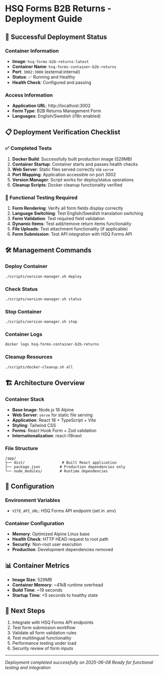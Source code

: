 # HSQ Forms B2B Returns - Deployment Guide

## 🚀 Successful Deployment Status

### Container Information
- **Image**: `hsq-forms-b2b-returns:latest`
- **Container Name**: `hsq-forms-container-b2b-returns`
- **Port**: `3002:3000` (external:internal)
- **Status**: ✅ Running and Healthy
- **Health Check**: Configured and passing

### Access Information
- **Application URL**: http://localhost:3002
- **Form Type**: B2B Returns Management Form
- **Languages**: English/Swedish (i18n enabled)

## 📋 Deployment Verification Checklist

### ✅ Completed Tests
1. **Docker Build**: Successfully built production image (529MB)
2. **Container Startup**: Container starts and passes health checks
3. **Web Server**: Static files served correctly via `serve`
4. **Port Mapping**: Application accessible on port 3002
5. **Version Manager**: Script works for deploy/status operations
6. **Cleanup Scripts**: Docker cleanup functionality verified

### 🧪 Functional Testing Required
1. **Form Rendering**: Verify all form fields display correctly
2. **Language Switching**: Test English/Swedish translation switching
3. **Form Validation**: Test required field validation
4. **Dynamic Items**: Test add/remove return items functionality
5. **File Uploads**: Test attachment functionality (if applicable)
6. **Form Submission**: Test API integration with HSQ Forms API

## 🛠️ Management Commands

### Deploy Container
```bash
./scripts/version-manager.sh deploy
```

### Check Status
```bash
./scripts/version-manager.sh status
```

### Stop Container
```bash
./scripts/version-manager.sh stop
```

### Container Logs
```bash
docker logs hsq-forms-container-b2b-returns
```

### Cleanup Resources
```bash
./scripts/docker-cleanup.sh all
```

## 🏗️ Architecture Overview

### Container Stack
- **Base Image**: Node.js 18 Alpine
- **Web Server**: `serve` for static file serving
- **Application**: React 18 + TypeScript + Vite
- **Styling**: Tailwind CSS
- **Forms**: React Hook Form + Zod validation
- **Internationalization**: react-i18next

### File Structure
```
/app/
├── dist/                 # Built React application
├── package.json         # Production dependencies only
└── node_modules/        # Runtime dependencies
```

## 🔧 Configuration

### Environment Variables
- `VITE_API_URL`: HSQ Forms API endpoint (set in .env)

### Container Configuration
- **Memory**: Optimized Alpine Linux base
- **Health Check**: HTTP HEAD request to root path
- **Security**: Non-root user execution
- **Production**: Development dependencies removed

## 📊 Container Metrics
- **Image Size**: 529MB
- **Container Memory**: ~41kB runtime overhead
- **Build Time**: ~19 seconds
- **Startup Time**: <5 seconds to healthy state

## 🔄 Next Steps
1. Integrate with HSQ Forms API endpoints
2. Test form submission workflow
3. Validate all form validation rules
4. Test multilingual functionality
5. Performance testing under load
6. Security review of form inputs

---

*Deployment completed successfully on 2025-06-08*
*Ready for functional testing and integration*
